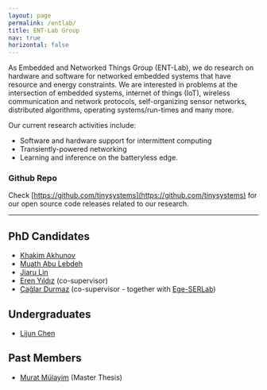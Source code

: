 ```yaml
---
layout: page
permalink: /entlab/
title: ENT-Lab Group
nav: true
horizontal: false
---
```



As Embedded and Networked Things Group (ENT-Lab), we do research on hardware and software for networked embedded systems that have resource and energy constraints. We are interested in problems at the intersection of embedded systems, internet of things (IoT), wireless communication and network protocols, self-organizing sensor networks, distributed algorithms, operating systems/run-times and many more. 

Our current research activities include:
- Software and hardware support for intermittent computing
- Transiently-powered networking 
- Learning and inference on the batteryless edge.

### <i class="fab fa-github"></i> Github Repo 
Check [https://github.com/tinysystems](https://github.com/tinysystems) for our open source code releases related to our research.

---

## PhD Candidates
- [Khakim Akhunov](https://webapps.unitn.it/du/en/Persona/PER0230856)
- [Muath Abu Lebdeh](https://webapps.unitn.it/du/it/Persona/PER0242263)
- [Jiaru Lin]()
- [Eren Yıldız](https://erenyildiz33.github.io/) (co-supervisor)
- [Çağlar Durmaz](https://www.researchgate.net/profile/Caglar_Durmaz) (co-supervisor - together with [Ege-SERLab](http://akademik.ube.ege.edu.tr/serlab/))

## Undergraduates
- [Lijun Chen](https://github.com/chenlijun99)

## Past Members
- [Murat Mülayim](https://www.linkedin.com/in/mulayimmurat/) (Master Thesis)  
